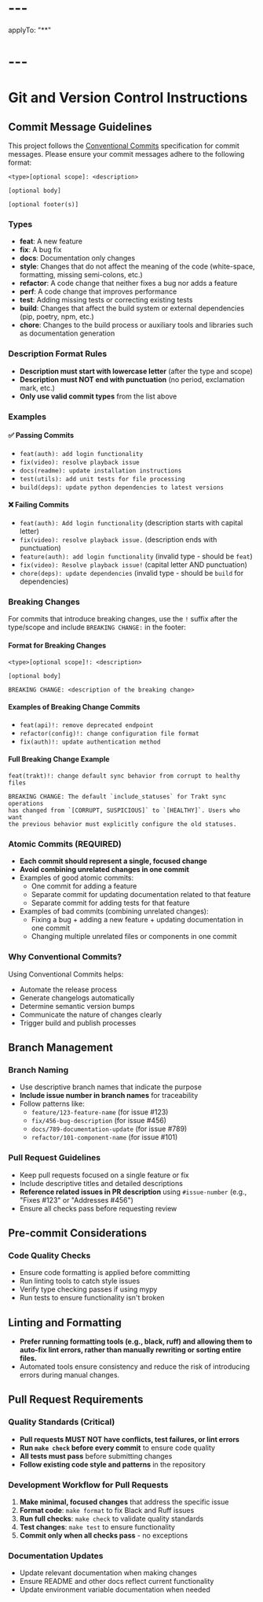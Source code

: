 # ---
applyTo: "**"
# ---
# Git and Version Control Instructions

## Commit Message Guidelines

This project follows the [Conventional Commits](https://www.conventionalcommits.org/) specification for commit messages. Please ensure your commit messages adhere to the following format:

```
<type>[optional scope]: <description>

[optional body]

[optional footer(s)]
```

### Types
- **feat**: A new feature
- **fix**: A bug fix
- **docs**: Documentation only changes
- **style**: Changes that do not affect the meaning of the code (white-space, formatting, missing semi-colons, etc.)
- **refactor**: A code change that neither fixes a bug nor adds a feature
- **perf**: A code change that improves performance
- **test**: Adding missing tests or correcting existing tests
- **build**: Changes that affect the build system or external dependencies (pip, poetry, npm, etc.)
- **chore**: Changes to the build process or auxiliary tools and libraries such as documentation generation

### Description Format Rules
- **Description must start with lowercase letter** (after the type and scope)
- **Description must NOT end with punctuation** (no period, exclamation mark, etc.)
- **Only use valid commit types** from the list above

### Examples

#### ✅ Passing Commits
- `feat(auth): add login functionality`
- `fix(video): resolve playback issue`
- `docs(readme): update installation instructions`
- `test(utils): add unit tests for file processing`
- `build(deps): update python dependencies to latest versions`

#### ❌ Failing Commits
- `feat(auth): Add login functionality` (description starts with capital letter)
- `fix(video): resolve playback issue.` (description ends with punctuation)
- `feature(auth): add login functionality` (invalid type - should be `feat`)
- `fix(video): Resolve playback issue!` (capital letter AND punctuation)
- `chore(deps): update dependencies` (invalid type - should be `build` for dependencies)

### Breaking Changes
For commits that introduce breaking changes, use the `!` suffix after the type/scope and include `BREAKING CHANGE:` in the footer:

#### Format for Breaking Changes
```
<type>[optional scope]!: <description>

[optional body]

BREAKING CHANGE: <description of the breaking change>
```

#### Examples of Breaking Change Commits
- `feat(api)!: remove deprecated endpoint`
- `refactor(config)!: change configuration file format`
- `fix(auth)!: update authentication method`

#### Full Breaking Change Example
```
feat(trakt)!: change default sync behavior from corrupt to healthy files

BREAKING CHANGE: The default `include_statuses` for Trakt sync operations
has changed from `[CORRUPT, SUSPICIOUS]` to `[HEALTHY]`. Users who want
the previous behavior must explicitly configure the old statuses.
```

### Atomic Commits (REQUIRED)
- **Each commit should represent a single, focused change**
- **Avoid combining unrelated changes in one commit**
- Examples of good atomic commits:
  - One commit for adding a feature
  - Separate commit for updating documentation related to that feature
  - Separate commit for adding tests for that feature
- Examples of bad commits (combining unrelated changes):
  - Fixing a bug + adding a new feature + updating documentation in one commit
  - Changing multiple unrelated files or components in one commit

### Why Conventional Commits?
Using Conventional Commits helps:
- Automate the release process
- Generate changelogs automatically
- Determine semantic version bumps
- Communicate the nature of changes clearly
- Trigger build and publish processes

## Branch Management

### Branch Naming
- Use descriptive branch names that indicate the purpose
- **Include issue number in branch names** for traceability
- Follow patterns like:
  - `feature/123-feature-name` (for issue #123)
  - `fix/456-bug-description` (for issue #456)
  - `docs/789-documentation-update` (for issue #789)
  - `refactor/101-component-name` (for issue #101)

### Pull Request Guidelines
- Keep pull requests focused on a single feature or fix
- Include descriptive titles and detailed descriptions
- **Reference related issues in PR description** using `#issue-number` (e.g., "Fixes #123" or "Addresses #456")
- Ensure all checks pass before requesting review

## Pre-commit Considerations

### Code Quality Checks
- Ensure code formatting is applied before committing
- Run linting tools to catch style issues
- Verify type checking passes if using mypy
- Run tests to ensure functionality isn't broken


## Linting and Formatting
- **Prefer running formatting tools (e.g., black, ruff) and allowing them to auto-fix lint errors, rather than manually rewriting or sorting entire files.**
- Automated tools ensure consistency and reduce the risk of introducing errors during manual changes.

## Pull Request Requirements

### Quality Standards (Critical)
- **Pull requests MUST NOT have conflicts, test failures, or lint errors**
- **Run `make check` before every commit** to ensure code quality
- **All tests must pass** before submitting changes
- **Follow existing code style and patterns** in the repository

### Development Workflow for Pull Requests
1. **Make minimal, focused changes** that address the specific issue
2. **Format code**: `make format` to fix Black and Ruff issues
3. **Run full checks**: `make check` to validate quality standards
4. **Test changes**: `make test` to ensure functionality
5. **Commit only when all checks pass** - no exceptions

### Documentation Updates
- Update relevant documentation when making changes
- Ensure README and other docs reflect current functionality
- Update environment variable documentation when needed
